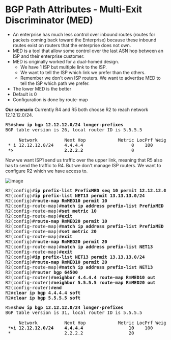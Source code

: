 # BGP Path Attributes - Multi-Exit Discriminator (MED)
* An enterprise has much less control over inbound routes (routes for packets coming back toward the Enterprise)
because these inbound routes exist on routers that the enterprise does not own.
* MED is a tool that allow some control over the last ASN hop between an ISP and their
enterprise customer.
* MED is originally worked for a dual-homed design.
  * We have 1 ISP but multiple link to the ISP.
  * We want to tell the ISP which link we prefer than the others.
  * Remember we don't own ISP routers. We want to advertise MED to tell the ISP which path we prefer.
* The lower MED is the better
* Default is 0
* Configuration is done by route-map

**Our scenario**
Currently R4 and R5 both choose R2 to reach network 12.12.12.0/24.
<pre>
R5#<b>show ip bgp 12.12.12.0/24 longer-prefixes</b>
BGP table version is 26, local router ID is 5.5.5.5

     Network          Next Hop            Metric LocPrf Weight Path
 * i 12.12.12.0/24    4.4.4.4                  0    100      0 64500 i
 *<b>>                   2.2.2.2</b>                  0             0 64500 i
</pre>

Now we want ISP1 send us traffic over the upper link, meaning that R5 also has to send the
traffic to R4. But we don't manage ISP routers. We want to configure R2 which we have access to.

![image](https://user-images.githubusercontent.com/31813625/35203045-2223faec-fef4-11e7-953e-ce43fcd12f60.png)
 
<pre>
R2(config)#<b>ip prefix-list PrefixMED seq 10 permit 12.12.12.0/24</b>
R2(config)#<b>ip prefix-list NET13 permit 13.13.13.0/24</b>
R2(config)#<b>route-map RmMED10 permit 10</b>  
R2(config-route-map)#<b>match ip address prefix-list PrefixMED</b>
R2(config-route-map)#<b>set metric 10</b>
R2(config-route-map)#<b>exit</b>
R2(config)#<b>route-map RmMED20 permit 10</b>                         
R2(config-route-map)#<b>match ip address prefix-list PrefixMED</b>
R2(config-route-map)#<b>set metric 20</b>
R2(config-route-map)#<b>exit</b>
R2(config)#<b>route-map RmMED20 permit 20</b>       
R2(config-route-map)#<b>match ip address prefix-list NET13</b> 
R2(config-route-map)#<b>exit</b> 
R2(config)#<b>ip prefix-list NET13 permit 13.13.13.0/24</b>
R2(config)#<b>route-map RmMED10 permit 20</b>           
R2(config-route-map)#<b>match ip address prefix-list NET13</b>
R2(config)#<b>router bgp 64500</b>
R2(config-router)#<b>neighbor 4.4.4.4 route-map RmMED10 out</b>
R2(config-router)#<b>neighbor 5.5.5.5 route-map RmMED20 out</b>
R2(config-router)#<b>end</b>
R2#<b>clear ip bgp 4.4.4.4 soft</b>
R2#<b>clear ip bgp 5.5.5.5 soft</b></pre>
<pre>
R5#<b>show ip bgp 12.12.12.0/24 longer-prefixes</b>
BGP table version is 31, local router ID is 5.5.5.5

     Network          Next Hop            Metric LocPrf Weight Path
 *<b>>i 12.12.12.0/24    4.4.4.4                 10</b>    100      0 64500 i
 *                    2.2.2.2                 20             0 64500 i
</pre>